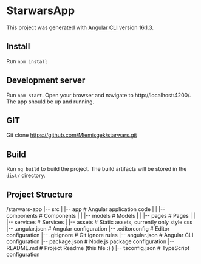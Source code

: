 # StarwarsApp

This project was generated with [Angular CLI](https://github.com/angular/angular-cli) version 16.1.3.

## Install 

Run `npm install`

## Development server

Run `npm start`. Open your browser and navigate to http://localhost:4200/. The app should be up and running.

## GIT

Git clone https://github.com/Miemisgek/starwars.git

## Build

Run `ng build` to build the project. The build artifacts will be stored in the `dist/` directory.

## Project Structure

/starwars-app
|-- src
|   |-- app              # Angular application code
|   |   |-- components   # Components
|   |   |-- models       # Models
|   |   |-- pages        # Pages
|   |   |-- services     # Services
|   |-- assets           # Static assets, currently only style css
|-- .angular.json        # Angular configuration
|-- .editorconfig        # Editor configuration
|-- .gitignore           # Git ignore rules
|-- angular.json         # Angular CLI configuration
|-- package.json         # Node.js package configuration
|-- README.md            # Project Readme (this file :) ) 
|-- tsconfig.json        # TypeScript configuration
